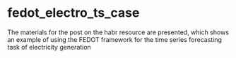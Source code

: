 # fedot_electro_ts_case
The materials for the post on the habr resource are presented, which shows an example of using the FEDOT framework for the time series forecasting task of electricity generation
